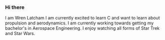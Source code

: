 ### Hi there 
I am Wren Latcham
I am currently excited to learn C and want to learn about propulsion and aerodynamics.
I am currently working towards getting my bachelor's in Aerospace Engineering.
I enjoy watching all forms of Star Trek and Star Wars. 
